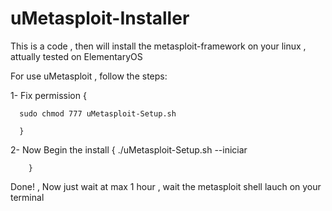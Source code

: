 # uMetasploit-Installer
This is a code , then will install the metasploit-framework on your linux , attually tested on ElementaryOS

 For use uMetasploit , follow the steps:
  
  
   1- Fix permission
   {
   
      sudo chmod 777 uMetasploit-Setup.sh
      
      }
   
   2- Now Begin the install
   {
       ./uMetasploit-Setup.sh --iniciar
        
        }
        
  Done! , Now just wait at max 1 hour , wait the metasploit shell lauch on your terminal 
